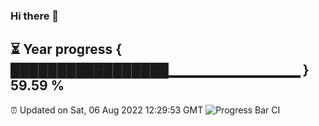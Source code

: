 ### Hi there 👋
⏳ Year progress { █████████████████▁▁▁▁▁▁▁▁▁▁▁▁▁ } 59.59 %
---
⏰ Updated on Sat, 06 Aug 2022 12:29:53 GMT
![Progress Bar CI](https://github.com/liununu/liununu/workflows/Progress%20Bar%20CI/badge.svg)
